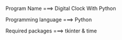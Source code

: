 Program Name ===> Digital Clock With Python 

Programming language ===> Python

Required packages ===> tkinter & time
